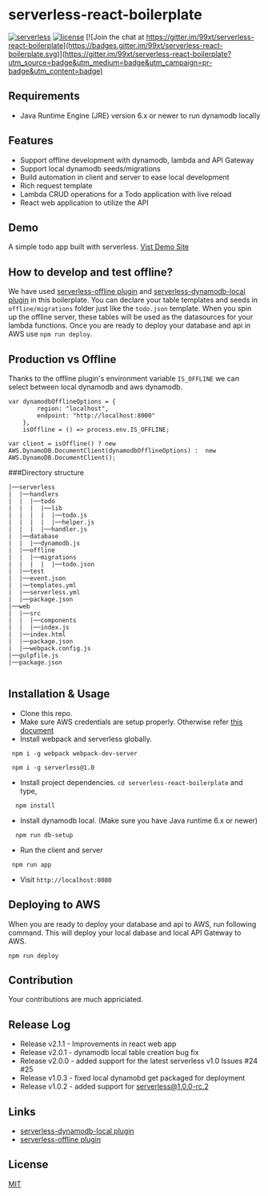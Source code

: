 serverless-react-boilerplate
============================

[![serverless](http://public.serverless.com/badges/v3.svg)](http://www.serverless.com)
[![license](https://img.shields.io/npm/l/serverless-dynamodb-local.svg)](https://opensource.org/licenses/MIT)
[![Join the chat at https://gitter.im/99xt/serverless-react-boilerplate](https://badges.gitter.im/99xt/serverless-react-boilerplate.svg)](https://gitter.im/99xt/serverless-react-boilerplate?utm_source=badge&utm_medium=badge&utm_campaign=pr-badge&utm_content=badge)

## Requirements
* Java Runtime Engine (JRE) version 6.x or newer to run dynamodb locally

## Features
* Support offline development with dynamodb, lambda and API Gateway
* Support local dynamodb seeds/migrations
* Build automation in client and server to ease local development
* Rich request template
* Lambda CRUD operations for a Todo application with live reload
* React web application to utilize the API

## Demo
A simple todo app built with serverless. [Vist Demo Site](https://evening-brushlands-67444.herokuapp.com/)

## How to develop and test offline?
We have used [serverless-offline plugin](https://github.com/dherault/serverless-offline) and [serverless-dynamodb-local plugin](https://github.com/99xt/serverless-dynamodb-local) in this boilerplate. You can declare your table templates and seeds in `offline/migrations` folder just like the `todo.json` template. When you spin up the offline server, these tables will be used as the datasources for your lambda functions. Once you are ready to deploy your database and api in AWS use `npm run deploy`.

## Production vs Offline
Thanks to the offline plugin's environment variable `IS_OFFLINE` we can select between local dynamodb and aws dynamodb. 
```
var dynamodbOfflineOptions = {
        region: "localhost",
        endpoint: "http://localhost:8000"
    },
    isOffline = () => process.env.IS_OFFLINE;

var client = isOffline() ? new AWS.DynamoDB.DocumentClient(dynamodbOfflineOptions) :  new AWS.DynamoDB.DocumentClient();
```

###Directory structure
```
|──serverless
|  |──handlers
|  |  |──todo
|  |  |  |──lib
|  |  |  |  |──todo.js
|  |  |  |  |──helper.js
|  |  |  |──handler.js
|  |──database
|  |  |──dynamodb.js
|  |──offline
|  |  |──migrations
|  |  |  |  |──todo.json
|  |──test
|  |──event.json
|  |──templates.yml
|  |──serverless.yml
|  |──package.json
|──web
|  |──src
|  |  |──components
|  |  |──index.js
|  |──index.html
|  |──package.json
|  |──webpack.config.js
|──gulpfile.js
|──package.json


```
## Installation & Usage
* Clone this repo.
* Make sure AWS credentials are setup properly. Otherwise refer [this document](https://github.com/serverless/serverless/blob/master/docs/02-providers/aws/01-setup.md)
* Install webpack and serverless globally.
```
 npm i -g webpack webpack-dev-server
 
 npm i -g serverless@1.0
 ```
* Install project dependencies. `cd serverless-react-boilerplate` and type,
```
  npm install 
```
* Install dynamodb local. (Make sure you have Java runtime 6.x or newer)
```
  npm run db-setup
```
* Run the client and server
```
 npm run app
```
* Visit `http://localhost:8080`

## Deploying to AWS
When you are ready to deploy your database and api to AWS, run following command.
This will deploy your local dabase and local API Gateway to AWS.
```
npm run deploy
```

## Contribution
Your contributions are much appriciated. 

## Release Log
* Release v2.1.1 - Improvements in react web app
* Release v2.0.1 - dynamodb local table creation bug fix
* Release v2.0.0 - added support for the latest serverless v1.0 Issues #24 #25
* Release v1.0.3 - fixed local dynamobd get packaged for deployment
* Release v1.0.2 - added support for serverless@1.0.0-rc.2

## Links
* [serverless-dynamodb-local plugin](https://github.com/99xt/serverless-dynamodb-local)
* [serverless-offline plugin](https://github.com/dherault/serverless-offline)


## License
  [MIT](LICENSE)
